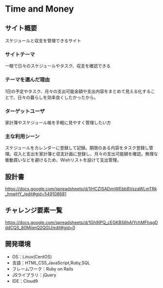 # Time and Money

## サイト概要
スケジュールと収支を管理できるサイト

### サイトテーマ
一眼で日々のスケジュールやタスク、収支を確認できる

### テーマを選んだ理由
1日の予定やタスク、月々の支出可能金額や支出内容をまとめて見える化することで、日々の暮らしを効率良くしたかったから。

### ターゲットユーザ
家計簿やスケジュール帳を手軽に見やすく管理したい方

### 主な利用シーン
スケジュールをカレンダーに登録して記録。期限のある内容をタスク登録し管理。収入と支出を家計簿と収支計画に登録し、月々の支出可能額を確認。無理な衝動買いなどを避けるため、Wishリストを設けて支出管理。

## 設計書
https://docs.google.com/spreadsheets/d/1iHCZISADmiWEbbBVszaWLmTRk_hnwHY_/edit#gid=549108681

## チャレンジ要素一覧
https://docs.google.com/spreadsheets/d/1Gh9IPQ_cEGKBS6hAIYchMFhqgDddCQS_80MIqnQ2QGU/edit#gid=0

## 開発環境
- OS：Linux(CentOS)
- 言語：HTML,CSS,JavaScript,Ruby,SQL
- フレームワーク：Ruby on Rails
- JSライブラリ：jQuery
- IDE：Cloud9
